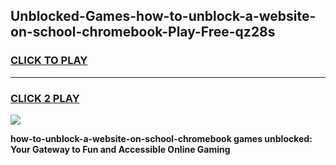 
## Unblocked-Games-how-to-unblock-a-website-on-school-chromebook-Play-Free-qz28s
<h3>
<a href="https://premium76.site?title=how-to-unblock-a-website-on-school-chromebook&ref=23A">CLICK TO PLAY</a></h3>
<hr>

<h3>
<a href="https://premium76.site?title=how-to-unblock-a-website-on-school-chromebook&ref=23A">CLICK 2 PLAY</a>
  
</h3>

<a href="https://premium76.site?title=how-to-unblock-a-website-on-school-chromebook&ref=23A"><img src="https://clearcache.store/games.png"></a>


**how-to-unblock-a-website-on-school-chromebook games unblocked: Your Gateway to Fun and Accessible Online Gaming**

